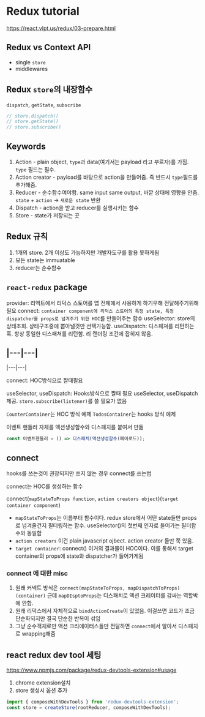 # Redux tutorial

https://react.vlpt.us/redux/03-prepare.html

## Redux vs Context API

- single `store`
- middlewares

## Redux `store`의 내장함수

`dispatch`, `getState`, `subscribe`

```js
// store.dispatch()
// store.getState()
// store.subscribe()
```

## Keywords

1. Action - plain object, `type`과 data(여기서는 payload 라고 부르자)를 가짐. `type` 필드는 필수.
2. Action creator - payload를 바탕으로 action을 만들어줌. 즉 반드시 `type`필드를 추가해줌.
3. Reducer - 순수함수여야함. same input same output, 바깥 상태에 영향을 안줌. `state` + `action` -> `새로운 state` 반환
4. Dispatch - action을 받고 reducer를 실행시키는 함수
5. Store - state가 저장되는 곳

## Redux 규칙

1. 1개의 store. 2개 이상도 가능하지만 개발자도구를 활용 못하게됨
2. 모든 state는 immuatable
3. reducer는 순수함수

## `react-redux` package

provider: 리액트에서 리덕스 스토어를 앱 전체에서 사용하게 하기우해 전달해주기위해 필요
connect: `container component에 리덕스 스토어의 특정 state, 특정 dispatcher를 props로 넘겨주기 위한 HOC`를 만들어주는 함수
useSelector: store의 상태조회. 상태구조중에 뽑아낼것만 선택가능함.
useDispatch: 디스패쳐를 리턴하는 훅. 항상 동일한 디스패쳐를 리턴함. 리 랜더링 조건에 잡히지 않음.

|---|---|
------
|---|---|


connect: HOC방식으로 짤때필요

useSelector, useDispatch: Hooks방식으로 짤때 필요
useSelector, useDispatch 제공. `store.subscribe(listener)`를 쓸 필요가 없음

`CounterContainer`는 HOC 방식 예제
`TodosContainer`는 hooks 방식 예제

이벤트 핸들러 자체를 액션생성함수와 디스패치를 붙여서 만듦

```js
const 이벤트핸들러 = () => 디스패치(액션생성함수(페이로드));
```

## connect

hooks를 쓰는것이 권장되지만 쓰지 않는 경우 connect를 쓰는법

connect는 HOC를 생성하는 함수

connect(`mapStateToProps function`, `action creators object`)(`target container component`)

- `mapStateToProps`는 이름부터 함수이다. redux store에서 어떤 state들만 props로 넘겨줄건지 필터링하는 함수. useSelector()의 첫번째 인자로 들어가는 필터함수와 동일함
- `action creators` 이건 plain javascript ojbect. action creator 들만 쭉 있음.
- `target container`: connect() 이거의 결과물이 HOC이다. 이를 통해서 target container의 props에 state와 dispatcher가 들어가게됨

### connect 에 대한 misc

1. 원래 커넥트 방식은 `connect(mapStateToProps, mapDispatchToProps)(container)` 근데 `mapDIsptoProps`는 디스패치로 액션 크레이터를 감싸는 역할박에 안함.
2. 원래 리덕스에서 자체적으로 `bindActionCreate`이 있었음. 이걸쓰면 코드가 조금 단순화되지만 결국 단순한 반복이 섞임
3. 그냥 순수객체로만 액션 크리에이터스들만 전달하면 `connect`에서 알아서 디스패치로 wrapping해줌

## react redux dev tool 세팅

https://www.npmjs.com/package/redux-devtools-extension#usage

1. chrome extension설치
2. store 생성시 옵션 추가

```js
import { composeWithDevTools } from 'redux-devtools-extension';
const store = createStore(rootReducer, composeWithDevTools);
```
